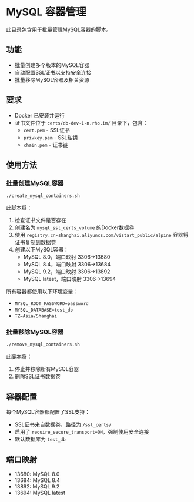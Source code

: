 # MySQL 容器管理

此目录包含用于批量管理MySQL容器的脚本。

## 功能

- 批量创建多个版本的MySQL容器
- 自动配置SSL证书以支持安全连接
- 批量移除MySQL容器及相关资源

## 要求

- Docker 已安装并运行
- 证书文件位于 `certs/db-dev-1-n.rho.im/` 目录下，包含：
  - `cert.pem` - SSL证书
  - `privkey.pem` - SSL私钥
  - `chain.pem` - 证书链

## 使用方法

### 批量创建MySQL容器

```bash
./create_mysql_containers.sh
```

此脚本将：

1. 检查证书文件是否存在
2. 创建名为 `mysql_ssl_certs_volume` 的Docker数据卷
3. 使用 `registry.cn-shanghai.aliyuncs.com/vistart_public/alpine` 容器将证书复制到数据卷
4. 创建以下MySQL容器：
   - MySQL 8.0，端口映射 3306->13680
   - MySQL 8.4，端口映射 3306->13684
   - MySQL 9.2，端口映射 3306->13892
   - MySQL latest，端口映射 3306->13694

所有容器都使用以下环境变量：
- `MYSQL_ROOT_PASSWORD=password`
- `MYSQL_DATABASE=test_db`
- `TZ=Asia/Shanghai`

### 批量移除MySQL容器

```bash
./remove_mysql_containers.sh
```

此脚本将：
1. 停止并移除所有MySQL容器
2. 删除SSL证书数据卷

## 容器配置

每个MySQL容器都配置了SSL支持：
- SSL证书来自数据卷，路径为 `/ssl_certs/`
- 启用了 `require_secure_transport=ON`，强制使用安全连接
- 默认数据库为 `test_db`

## 端口映射

- 13680: MySQL 8.0
- 13684: MySQL 8.4
- 13892: MySQL 9.2
- 13694: MySQL latest